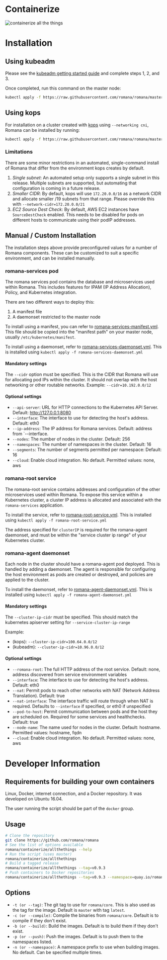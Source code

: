 # Containerize

![containerize all the things](https://cdn.meme.am/instances/500x/65415534.jpg)

# Installation

## Using kubeadm

Please see the [kubeadm getting started guide](http://kubernetes.io/docs/getting-started-guides/kubeadm/) and complete steps 1, 2, and 3.

Once completed, run this command on the master node:

```bash
kubectl apply -f https://raw.githubusercontent.com/romana/romana/master/containerize/specs/romana-kubeadm.yml
```

## Using kops

For installation on a cluster created with [kops](https://github.com/kubernetes/kops/) using `--networking cni`, Romana can be installed by running:

```bash
kubectl apply -f https://raw.githubusercontent.com/romana/romana/master/containerize/specs/romana-kops.yml
```

### Limitations

There are some minor restrictions in an automated, single-command install of Romana that differ from the environment kops creates by default.

1. *Single subnet*: An automated setup only supports a single subnet in this release.
Multiple subnets are supported, but automating that configuration is coming in a future release.
2. *Smaller CIDR*: By default, kops will use `172.20.0.0/16` as a network CIDR and allocate smaller /19 subnets from that range.
Please override this with `--network-cidr=172.20.0.0/21`
3. *EC2 Source Dest Check*: By default, AWS EC2 instances have `SourceDestCheck` enabled.
This needs to be disabled for pods on different hosts to communicate using their podIP addresses.

## Manual / Custom Installation

The installation steps above provide preconfigured values for a number of Romana components. These can be customized to suit a specific environment, and can be installed manually.

### romana-services pod

The romana services pod contains the database and microservices used within Romana.
This includes features for IPAM (IP Address Allocation), Policy, and Kubernetes integration.

There are two different ways to deploy this:

1. A manifest file
2. A daemonset restricted to the master node

To install using a manifest, you can refer to [romana-services-manifest.yml](https://raw.githubusercontent.com/romana/romana/master/containerize/specs/romana-services-manifest.yml).
This file should be copied into the "manifest path" on your master node, usually `/etc/kubernetes/manifest`.

To install using a daemonset, refer to [romana-services-daemonset.yml](https://raw.githubusercontent.com/romana/romana/master/containerize/specs/romana-services-daemonset.yml).
This is installed using `kubectl apply -f romana-services-daemonset.yml`

#### Mandatory settings

The `--cidr` option must be specified.
This is the CIDR that Romana will use for allocating pod IPs within the cluster.
It should not overlap with the host networking or other routable networks.
Example: `--cidr=10.192.0.0/12`

#### Optional settings

- `--api-server`: URL for HTTP connections to the Kubernetes API Server. Default: http://127.0.0.1:8080
- `--interface`: The interface to use for detecting the host's address. Default: eth0
- `--ip-address`: The IP address for Romana services. Default: address from `--interface.
- `--nodes`: The number of nodes in the cluster. Default: 256
- `--namespaces`: The number of namespaces in the cluster. Default: 16
- `--segments`: The number of segments permitted per namespace: Default: 16
- `--cloud`: Enable cloud integration. No default. Permitted values: none, aws

### romana-root service

The romana-root service contains addresses and configuration of the other microservices used within Romana.
To expose this service within a Kubernetes cluster, a cluster IP address is allocated and associated with the `romana-services` application.

To install the service, refer to [romana-root-service.yml](https://raw.githubusercontent.com/romana/romana/master/containerize/specs/romana-root-service.yml).
This is installed using `kubectl apply -f romana-root-service.yml`

The address specified for `clusterIP` is required for the romana-agent daemonset, and must be within the "service cluster ip range" of your Kubernetes cluster.

### romana-agent daemonset

Each node in the cluster should have a romana-agent pod deployed. This is handled by adding a daemonset.
The agent is responsible for configuring the host environment as pods are created or destroyed, and policies are applied to the cluster.

To install the daemonset, refer to [romana-agent-daemonset.yml](https://raw.githubusercontent.com/romana/romana/master/containerize/specs/romana-agent-daemonset.yml).
This is installed using `kubectl apply -f romana-agent-daemonset.yml`

#### Mandatory settings

The `--cluster-ip-cidr` must be specified. This should match the kubernetes apiserver setting for `--service-cluster-ip-range`

Example:
- (kops): `--cluster-ip-cidr=100.64.0.0/12`
- (kubeadm): `--cluster-ip-cidr=10.96.0.0/12`

#### Optional settings

- `--romana-root`: The full HTTP address of the root service. Default: none, address discovered from service environment variables
- `--interface`: The interface to use for detecting the host's address. Default: eth0
- `--nat`: Permit pods to reach other networks with NAT (Network Address Translation). Default: true
- `--nat-interface`: The interface traffic will route through when NAT is required. Defaults to `--interface` if specified, or eth0 if unspecified
- `--pod-to-host`: Permit communication between pods and the host they are scheduled on. Required for some services and healthchecks. Default: true
- `--node-name`: The name used for nodes in the cluster. Default: hostname. Permitted values: hostname, fqdn
- `--cloud`: Enable cloud integration. No default. Permitted values: none, aws

# Developer Information

## Requirements for building your own containers

Linux, Docker, internet connection, and a Docker repository. It was developed on Ubuntu 16.04.

The user running the script should be part of the `docker` group.

## Usage

```bash
# Clone the repository
git clone https://github.com/romana/romana
# See the list of options available
romana/containerize/allthethings --help
# Run the script (uses master)
romana/containerize/allthethings
# Build a tagged release
romana/containerize/allthethings --tag=v0.9.3
# Push containers to Docker repositories
romana/containerize/allthethings --tag=v0.9.3 --namespace=quay.io/romana --namespace=otherrepo/romana-
```

## Options

-  `-t (or --tag)`: The git tag to use for `romana/core`. This is also used as the tag for the image. Default is `master` with tag `latest`.
-  `-c (or --compile)`: Compile the binaries from `romana/core`. Default is to compile if they don't exist.
-  `-b (or --build)`: Build the images. Default is to build them if they don't exist.
-  `-p (or --push)`: Push the images. Default is to push them to the namespaces listed.
-  `-n (or --namespace)`: A namespace prefix to use when building images. No default. Can be specified multiple times.
